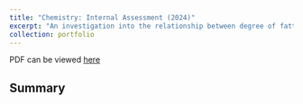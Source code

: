 ```yaml
---
title: "Chemistry: Internal Assessment (2024)"
excerpt: "An investigation into the relationship between degree of fatty acid unsaturation and the extent of the Maillard reaction in bread.<br/><img src='/files/chemiacoverpic.png' width="500" height="600">"
collection: portfolio
---
```


PDF can be viewed [here](https://alcotticus.github.io/files/2024chemia.pdf)

Summary
------